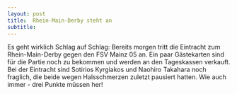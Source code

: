 ```yaml
---
layout: post
title:  Rhein-Main-Derby steht an
subtitle:  
---
```


Es geht wirklich Schlag auf Schlag: Bereits morgen tritt die Eintracht zum Rhein-Main-Derby gegen den FSV Mainz 05 an. Ein paar Gästekarten sind für die Partie noch zu bekommen und werden an den Tageskassen verkauft. Bei der Eintracht sind Sotirios Kyrgiakos und Naohiro Takahara noch fraglich, die beide wegen Halsschmerzen zuletzt pausiert hatten. Wie auch immer - drei Punkte müssen her!


